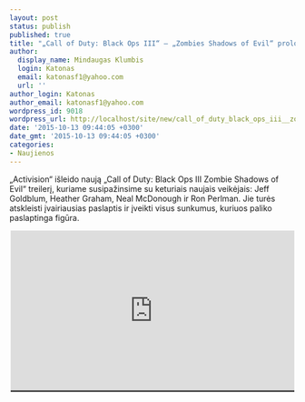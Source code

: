 ```yaml
---
layout: post
status: publish
published: true
title: "„Call of Duty: Black Ops III“ – „Zombies Shadows of Evil“ prologas"
author:
  display_name: Mindaugas Klumbis
  login: Katonas
  email: katonasf1@yahoo.com
  url: ''
author_login: Katonas
author_email: katonasf1@yahoo.com
wordpress_id: 9018
wordpress_url: http://localhost/site/new/call_of_duty_black_ops_iii__zombies_shadows_of_evil_prologas_/
date: '2015-10-13 09:44:05 +0300'
date_gmt: '2015-10-13 09:44:05 +0300'
categories:
- Naujienos
---
```

<p>
	&bdquo;Activision&ldquo; i&scaron;leido naują &bdquo;Call of Duty: Black Ops III Zombie Shadows of Evil&ldquo; treilerį, kuriame susipažinsime su keturiais naujais veikėjais: Jeff Goldblum, Heather Graham, Neal McDonough ir Ron Perlman. Jie turės atskleisti įvairiausias paslaptis ir įveikti visus sunkumus, kuriuos paliko paslaptinga figūra.</p>
<p style="text-align: center;">
	<span style="color: rgb(187, 187, 187); font-family: Roboto, Arial, Helvetica, sans-serif; font-size: 11px; line-height: 25px; white-space: nowrap; background-color: rgba(28, 28, 28, 0.8);"><iframe allowfullscreen="" frameborder="0" height="281" src="https://www.youtube.com/embed/-nusN4tZYoo" width="500"></iframe></span></p>
